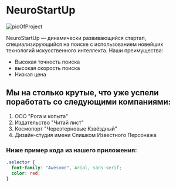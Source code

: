 # NeuroStartUp

![picOfProject](https://camo.githubusercontent.com/79ee96a8b8fa098c44d1ca302006f24d008408a1c22fc13260437214d705a23d/68747470733a2f2f6e65746f6c6f67792d636f64652e6769746875622e696f2f6769742d686f6d65776f726b732f696e74726f64756374696f6e2f6173736574732f6c6f676f2e706e67)

NeuroStartUp — динамически развивающийся стартап, специализирующийся на поиске с использованием новейших технологий искусственного интеллекта. Наши преимущества:

* Высокая точность поиска
* высокая скорость поиска
* Низкая цена

## Мы на столько крутые, что уже успели поработать со следующими компаниями:

1. ООО "Рога и копыта"
2. Издательство "Читай лист"
3. Космопорт "Черезтерновые Кзвёздный"
4. Дизайн-студия имени Слишком Известного Персонажа

### Ниже пример кода из нашего приложения:

``` css
.selector {
  font-family: "Awesome", Arial, sans-serif;
  color: red;
}
```
